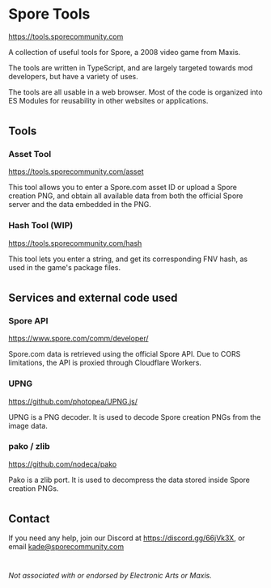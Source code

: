 # Spore Tools
https://tools.sporecommunity.com

A collection of useful tools for Spore, a 2008 video game from Maxis.

The tools are written in TypeScript, and are largely targeted towards mod developers, but have a variety of uses.

The tools are all usable in a web browser. Most of the code is organized into ES Modules for reusability in other websites or applications.

#

## Tools
### Asset Tool
https://tools.sporecommunity.com/asset

This tool allows you to enter a Spore.com asset ID or upload a Spore creation PNG, and obtain all available data from both the official Spore server and the data embedded in the PNG.

### Hash Tool (WIP)
https://tools.sporecommunity.com/hash

This tool lets you enter a string, and get its corresponding FNV hash, as used in the game's package files.

#

## Services and external code used

### Spore API
https://www.spore.com/comm/developer/

Spore.com data is retrieved using the official Spore API. Due to CORS limitations, the API is proxied through Cloudflare Workers.

### UPNG
https://github.com/photopea/UPNG.js/

UPNG is a PNG decoder. It is used to decode Spore creation PNGs from the image data.

### pako / zlib
https://github.com/nodeca/pako

Pako is a zlib port. It is used to decompress the data stored inside Spore creation PNGs.

#

## Contact
If you need any help, join our Discord at https://discord.gg/66jVk3X, or email kade@sporecommunity.com

#
*Not associated with or endorsed by Electronic Arts or Maxis.*
